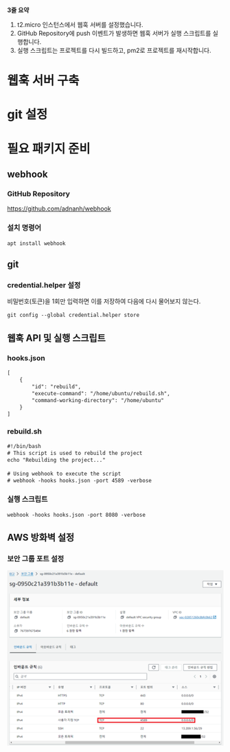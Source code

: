 **3줄 요약**

1. t2.micro 인스턴스에서 웹훅 서버를 설정했습니다.
2. GitHub Repository에 push 이벤트가 발생하면 웹훅 서버가 실행 스크립트를 실행합니다.
3. 실행 스크립트는 프로젝트를 다시 빌드하고, pm2로 프로젝트를 재시작합니다.

# 웹훅 서버 구축

# git 설정



# 필요 패키지 준비

## webhook

### GitHub Repository

https://github.com/adnanh/webhook

### 설치 명령어

```
apt install webhook
```

## git

### credential.helper 설정

비밀번호(토큰)을 1회만 입력하면 이를 저장하여 다음에 다시 물어보지 않는다.

```
git config --global credential.helper store
```

## 웹훅 API 및 실행 스크립트

### hooks.json

```
[
	{
		"id": "rebuild",
		"execute-command": "/home/ubuntu/rebuild.sh",
		"command-working-directory": "/home/ubuntu"
	}
]
```

### rebuild.sh

```
#!/bin/bash
# This script is used to rebuild the project
echo "Rebuilding the project..."

# Using webhook to execute the script
# webhook -hooks hooks.json -port 4589 -verbose

```

### 실행 스크립트

```
webhook -hooks hooks.json -port 8080 -verbose
```

## AWS 방화벽 설정

### 보안 그룹 포트 설정

![alt text](image.png)